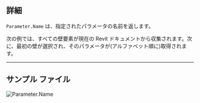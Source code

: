 ## 詳細
`Parameter.Name` は、指定されたパラメータの名前を返します。

次の例では、すべての壁要素が現在の Revit ドキュメントから収集されます。次に、最初の壁が選択され、そのパラメータが(アルファベット順に)取得されます。

___
## サンプル ファイル

![Parameter.Name](./Revit.Elements.Parameter.Name_img.jpg)
